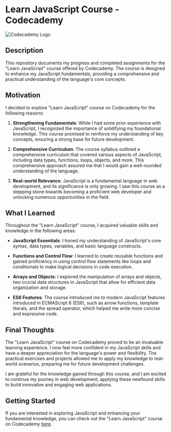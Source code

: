 # Learn JavaScript Course - Codecademy

![Codecademy Logo](https://content.codecademy.com/courses/learn-javascript-introduction-introduction-to-javascript/JS_graphic.svg)

## Description
This repository documents my progress and completed assignments for the "Learn JavaScript" course offered by Codecademy. The course is designed to enhance my JavaScript fundamentals, providing a comprehensive and practical understanding of the language's core concepts.

## Motivation
I decided to explore "Learn JavaScript" course on Codecademy for the following reasons:

1. **Strengthening Fundamentals**: While I had some prior experience with JavaScript, I recognized the importance of solidifying my foundational knowledge. This course promised to reinforce my understanding of key concepts, ensuring a strong base for future development.

3. **Comprehensive Curriculum**: The course syllabus outlined a comprehensive curriculum that covered various aspects of JavaScript, including data types, functions, loops, objects, and more. This comprehensive approach assured me that I would gain a well-rounded understanding of the language.

4. **Real-world Relevance**: JavaScript is a fundamental language in web development, and its significance is only growing. I saw this course as a stepping stone towards becoming a proficient web developer and unlocking numerous opportunities in the field.

## What I Learned
Throughout the "Learn JavaScript" course, I acquired valuable skills and knowledge in the following areas:

- **JavaScript Essentials**: I honed my understanding of JavaScript's core syntax, data types, variables, and basic language constructs.

- **Functions and Control Flow**: I learned to create reusable functions and gained proficiency in using control flow statements like loops and conditionals to make logical decisions in code execution.

- **Arrays and Objects**: I explored the manipulation of arrays and objects, two crucial data structures in JavaScript that allow for efficient data organization and storage.

- **ES6 Features**: The course introduced me to modern JavaScript features introduced in ECMAScript 6 (ES6), such as arrow functions, template literals, and the spread operator, which helped me write more concise and expressive code.

## Final Thoughts
The "Learn JavaScript" course on Codecademy proved to be an invaluable learning experience. I now feel more confident in my JavaScript skills and have a deeper appreciation for the language's power and flexibility. The practical exercises and projects allowed me to apply my knowledge to real-world scenarios, preparing me for future development challenges.

I am grateful for the knowledge gained through this course, and I am excited to continue my journey in web development, applying these newfound skills to build innovative and engaging web applications.

## Getting Started
If you are interested in exploring JavaScript and enhancing your fundamental knowledge, you can check out the "Learn JavaScript" course on Codecademy [here](https://www.codecademy.com/learn/introduction-to-javascript).
